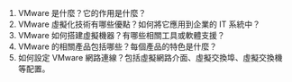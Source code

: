 

1. VMware 是什麼？它的作用是什麼？
2. VMware 虛擬化技術有哪些優點？如何將它應用到企業的 IT 系統中？
3. VMware 如何搭建虛擬機器？有哪些相關工具或軟體支援？
4. VMware 的相關產品包括哪些？每個產品的特色是什麼？
5. 如何設定 VMware 網路連線？包括虛擬網路介面、虛擬交換埠、虛擬交換機等配置。
